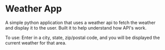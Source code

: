 # Weather App
A simple python application that uses a weather api to fetch the weather and display it to the user. Built it to help understand how API's work.

To use:
Enter in a city, state, zip/postal code, and you will be displayed the current weather for that area.
